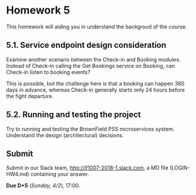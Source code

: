 # Homework 5

This homework will aiding you in understand the backgroud of the course.

## 5.1. Service endpoint design consideration

Examine another scenario between the Check-in and Booking modules. Instead of Check-in calling the Get Bookings service on Booking, can Check-in listen to booking events?

This is possible, but the challenge here is that a booking can happen 360 days in advance, whereas Check-in generally starts only 24 hours before the fight departure.

## 5.2. Running and testing the project

Try to running and testing the BrownField PSS microservices system. Understand the design (architectural) decisions.

## Submit

Submit in our Slack team, http://if1007-2018-1.slack.com, a MD file (LOGIN-HW4.md) containing your answer.

**Due D+5** (_Sunday, 4/2_), 17:00.
